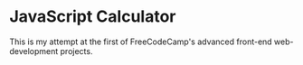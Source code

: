 # JavaScript Calculator


This is my attempt at the first of FreeCodeCamp's advanced front-end web-development projects.
